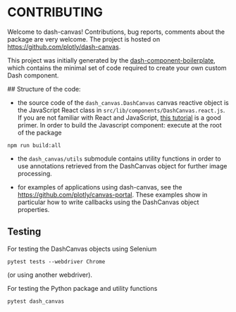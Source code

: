 # CONTRIBUTING

Welcome to dash-canvas! Contributions, bug reports, comments about the
package are very welcome. The project is hosted on
https://github.com/plotly/dash-canvas. 

This project was initially generated by the
[dash-component-boilerplate](https://github.com/plotly/dash-component-boilerplate),
which contains the minimal set of code required to create your own custom
Dash component.

## Structure of the code:

- the source code of the ``dash_canvas.DashCanvas`` canvas reactive
  object is the JavaScript React class in
``src/lib/components/DashCanvas.react.js``. If you are not familiar with
React and JavaScript, [this
tutorial](https://dash.plot.ly/react-for-python-developers) is a good
primer. In order to build the Javascript component: execute at the root
of the package

```
npm run build:all
```

- the ``dash_canvas/utils`` submodule contains utility functions in order
  to use annotations retrieved from the DashCanvas object for further
image processing.

- for examples of applications using dash-canvas, see the https://github.com/plotly/canvas-portal. These examples show in particular how to write callbacks using the DashCanvas object properties.

## Testing

For testing the DashCanvas objects using Selenium 

```
pytest tests --webdriver Chrome
```

(or using another webdriver).

For testing the Python package and utility functions 

```
pytest dash_canvas
```

